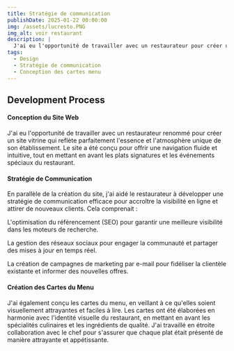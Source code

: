 ```yaml
---
title: Stratégie de communication
publishDate: 2025-01-22 00:00:00
img: /assets/lucresto.PNG
img_alt: voir restaurant 
description: |
  J'ai eu l'opportunité de travailler avec un restaurateur pour créer un site vitrine qui reflète parfaitement l'essence et l'atmosphère unique de son établissement. Le site a été conçu pour offrir une navigation fluide et intuitive, tout en mettant en avant les plats signatures et les événements spéciaux du restaurant.
tags:
  - Design
  - Stratégie de communication
  - Conception des cartes menu
---
```


## Development Process

#### Conception du Site Web

J'ai eu l'opportunité de travailler avec un restaurateur renommé pour créer un site vitrine qui reflète parfaitement l'essence et l'atmosphère unique de son établissement. Le site a été conçu pour offrir une navigation fluide et intuitive, tout en mettant en avant les plats signatures et les événements spéciaux du restaurant.

#### Stratégie de Communication

En parallèle de la création du site, j'ai aidé le restaurateur à développer une stratégie de communication efficace pour accroître la visibilité en ligne et attirer de nouveaux clients. Cela comprenait :

L'optimisation du référencement (SEO) pour garantir une meilleure visibilité dans les moteurs de recherche.

La gestion des réseaux sociaux pour engager la communauté et partager des mises à jour en temps réel.

La création de campagnes de marketing par e-mail pour fidéliser la clientèle existante et informer des nouvelles offres.

#### Création des Cartes du Menu

J'ai également conçu les cartes du menu, en veillant à ce qu'elles soient visuellement attrayantes et faciles à lire. Les cartes ont été élaborées en harmonie avec l'identité visuelle du restaurant, en mettant en avant les spécialités culinaires et les ingrédients de qualité. J'ai travaillé en étroite collaboration avec le chef pour s'assurer que chaque plat était présenté de manière attrayante et appétissante.
